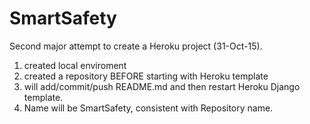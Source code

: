 # SmartSafety

Second major attempt to create a Heroku project (31-Oct-15).
1. created local enviroment
2. created a repository BEFORE starting with Heroku template
3. will add/commit/push README.md and then restart Heroku Django template.
4. Name will be SmartSafety, consistent with Repository name.
